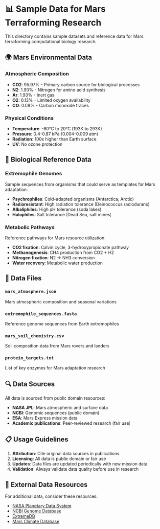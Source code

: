 # 📊 Sample Data for Mars Terraforming Research

This directory contains sample datasets and reference data for Mars terraforming computational biology research.

## 🌍 Mars Environmental Data

### Atmospheric Composition
- **CO2**: 95.97% - Primary carbon source for biological processes
- **N2**: 1.93% - Nitrogen for amino acid synthesis
- **Ar**: 1.93% - Inert gas
- **O2**: 0.13% - Limited oxygen availability
- **CO**: 0.08% - Carbon monoxide traces

### Physical Conditions
- **Temperature**: -80°C to 20°C (193K to 293K)
- **Pressure**: 0.4-0.87 kPa (0.004-0.009 atm)
- **Radiation**: 100x higher than Earth surface
- **UV**: No ozone protection

## 🧬 Biological Reference Data

### Extremophile Genomes
Sample sequences from organisms that could serve as templates for Mars adaptation:

- **Psychrophiles**: Cold-adapted organisms (Antarctica, Arctic)
- **Radioresistant**: High radiation tolerance (Deinococcus radiodurans)
- **Alkaliphiles**: High pH tolerance (soda lakes)
- **Halophiles**: Salt tolerance (Dead Sea, salt mines)

### Metabolic Pathways
Reference pathways for Mars resource utilization:

- **CO2 fixation**: Calvin cycle, 3-hydroxypropionate pathway
- **Methanogenesis**: CH4 production from CO2 + H2
- **Nitrogen fixation**: N2 → NH3 conversion
- **Water recovery**: Metabolic water production

## 📁 Data Files

### `mars_atmosphere.json`
Mars atmospheric composition and seasonal variations

### `extremophile_sequences.fasta`
Reference genome sequences from Earth extremophiles

### `mars_soil_chemistry.csv`
Soil composition data from Mars rovers and landers

### `protein_targets.txt`
List of key enzymes for Mars adaptation research

## 🔍 Data Sources

All data is sourced from public domain resources:

- **NASA JPL**: Mars atmospheric and surface data
- **NCBI**: Genomic sequences (public domain)
- **ESA**: Mars Express mission data
- **Academic publications**: Peer-reviewed research (fair use)

## 📋 Usage Guidelines

1. **Attribution**: Cite original data sources in publications
2. **Licensing**: All data is public domain or fair use
3. **Updates**: Data files are updated periodically with new mission data
4. **Validation**: Always validate data quality before use in research

## 🔗 External Data Resources

For additional data, consider these resources:

- [NASA Planetary Data System](https://pds.nasa.gov/)
- [NCBI Genome Database](https://www.ncbi.nlm.nih.gov/genome/)
- [ExtremeDB](http://www.extremodb.org/)
- [Mars Climate Database](http://www-mars.lmd.jussieu.fr/)
